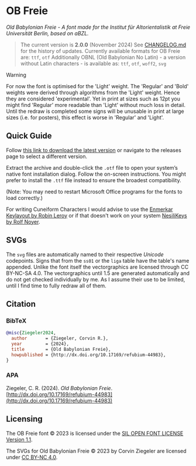 # OB Freie
_Old Babylonian Freie - A font made for the Institut für Altorientalistik at Freie Universität Berlin, based on aBZL._
> The current version is **2.0.0** (November 2024)
> See [CHANGELOG.md](./CHANGELOG.md) for the history of updates.
> Currently available formats for OB Freie are: `ttf`, `otf`
> Additionally OBNL (Old Babylonian No Latin) - a version without Latin characters - is available as: `ttf`, `otf`, `woff2`, `svg`

> [!WARNING]
> For now the font is optimised for the 'Light' weight. The 'Regular' and 'Bold' weights were derived through algorithms from the 'Light' weight. Hence they are considered 'experimental'. Yet in print at sizes such as 12pt you might find 'Regular' more readable than 'Light' without much loss in detail. Until the redraw is completed some signs will be unusable in print at large sizes (i.e. for posters), this effect is worse in 'Regular' and 'Light'.

## Quick Guide

Follow [this link to download the latest version](https://github.com/crzfub/OB-Freie/releases/latest/download/OB_Freie.zip) or navigate to the releases page to select a different version.

Extract the archive and double-click the `.otf` file to open your system’s native font installation dialog. Follow the on-screen instructions. You might prefer to install the `.ttf` file instead to ensure the broadest compatibility.

(Note: You may need to restart Microsoft Office programs for the fonts to load correctly.)

For writing Cuneiform Characters I would advise to use the [Enmerkar Keylayout by Robin Leroy](https://github.com/eggrobin/Enmerkar) or if that doesn't work on your system [NesiliKeys by Rolf Noyer](https://www.hethport.uni-wuerzburg.de/cuneifont/).


## SVGs

The `svg` files are automatically named to their respective _Unicode_ codepoints. Signs that from the `ss01` or the `liga` table have the table's name appended. <!-- #TODO maybe footnote with link/explanation of ss01 --> Unlike the font itself the vectorgraphics are licensed through CC BY-NC-SA 4.0. The vectorgraphics until 1.5 are generated automatically and do not get checked individually by me. As I assume their use to be limited, until I find time to fully redraw all of them.

## Citation

### BibTeX
```bibtex
@misc{Ziegeler2024,
  author       = {Ziegeler, Corvin R.},
  year         = {2024},
  title        = {Old Babylonian Freie},
  howpublished = {http://dx.doi.org/10.17169/refubium-44983},
}
```

### APA
Ziegeler, C. R. (2024). *Old Babylonian Freie*. [http://dx.doi.org/10.17169/refubium-44983](http://dx.doi.org/10.17169/refubium-44983)


## Licensing

The OB Freie font © 2023 is licensed under the [SIL OPEN FONT LICENSE Version 1.1](https://github.com/crzfub/OB-Freie/blob/main/OBFreie/LICENSE.txt).

The SVGs for Old Babylonian Freie © 2023 by Corvin Ziegeler are licensed under [CC BY-NC 4.0](https://creativecommons.org/licenses/by-nc/4.0/).
